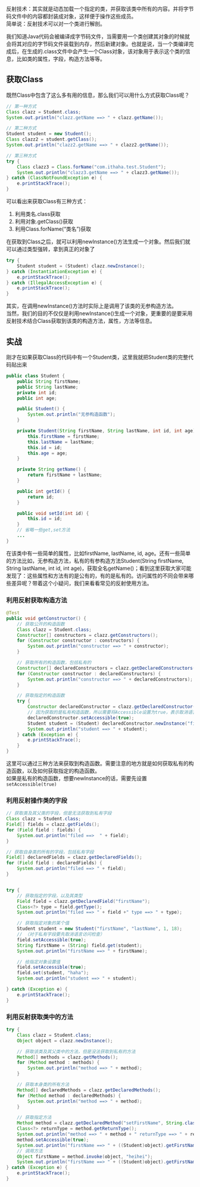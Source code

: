 反射技术：其实就是动态加载一个指定的类，并获取该类中所有的内容。并将字节码文件中的内容都封装成对象，这样便于操作这些成员。  
简单说：反射技术可以对一个类进行解剖。

我们知道Java代码会被编译成字节码文件，当需要用一个类创建其对象的时候就会将其对应的字节码文件装载到内存，然后新建对象。也就是说，当一个类编译完成后，在生成的.class文件中会产生一个Class对象，该对象用于表示这个类的信息，比如类的属性，字段，构造方法等等。   

## 获取Class
既然Class中包含了这么多有用的信息，那么我们可以用什么方式获取Class呢？
```Java
// 第一种方式
Class clazz = Student.class;
System.out.println("clazz.getName ==> " + clazz.getName());

// 第二种方式		
Student student = new Student();
Class clazz2 = student.getClass();
System.out.println("clazz2.getName ==> " + clazz2.getName());

// 第三种方式
try {
	Class clazz3 = Class.forName("com.ithaha.test.Student");
	System.out.println("clazz3.getName ==> " + clazz3.getName());
} catch (ClassNotFoundException e) {
	e.printStackTrace();
}
```
可以看出来获取Class有三种方式：   
1. 利用类名.class获取
2. 利用对象.getClass()获取
3. 利用Class.forName(“类名”)获取

在获取到Class之后，就可以利用newInstance()方法生成一个对象。然后我们就可以通过类型强转，拿到真正的对象了
```Java
try {
	Student student = (Student) clazz.newInstance();
} catch (InstantiationException e) {
	e.printStackTrace();
} catch (IllegalAccessException e) {
	e.printStackTrace();
}
```
其实，在调用newInstance()方法时实际上是调用了该类的无参构造方法。   
当然，我们的目的不仅仅是利用newInstance()生成一个对象，更重要的是要采用反射技术结合Class获取到该类的构造方法，属性，方法等信息。

## 实战
刚才在如果获取Class的代码中有一个Student类，这里我就把Student类的完整代码贴出来
```Java
public class Student {
	public String firstName;
	public String lastName;
	private int id;
	public int age;

	public Student() {
		System.out.println("无参构造函数");
	}

	private Student(String firstName, String lastName, int id, int age) {
		this.firstName = firstName;
		this.lastName = lastName;
		this.id = id;
		this.age = age;
	}

	private String getName() {
		return firstName + lastName;
	}

    public int getId() {
		return id;
	}

	public void setId(int id) {
		this.id = id;
	}
    // 省略一些get,set方法
    ...
}
```
在该类中有一些简单的属性，比如firstName, lastName, id, age。还有一些简单的方法比如，无参构造方法，私有的有参构造方法Student(String firstName, String lastName, int id, int age)，获取全名getName()；看到这里获取大家可能发现了：这些属性和方法有的是公有的，有的是私有的。访问属性的不同会带来哪些差异呢？带着这个小疑问，我们来看看常见的反射使用方法。

### 利用反射获取构造方法
```Java
@Test
public void getConstructor() {
    // 获取公开的构造函数
    Class clazz = Student.class;
	Constructor[] constructors = clazz.getConstructors();
	for (Constructor constructor : constructors) {
		System.out.println("constructor ==> " + constructor);
	}

    // 获取所有的构造函数，包括私有的
	Constructor[] declaredConstructors = clazz.getDeclaredConstructors();
	for (Constructor constructor : declaredConstructors) {
		System.out.println("constructor ==> " + declaredConstructors);
	}

    // 获取指定的构造函数
	try {
		Constructor declaredConstructor = clazz.getDeclaredConstructor(String.class, String.class, Integer.class, Integer.class);
        // 因为获取的是私有构造函数，所以需要将Accessible设置为true，表示取消语言访问检查
		declaredConstructor.setAccessible(true);
		Student student = (Student) declaredConstructor.newInstance("firstName", "lastName", 10, 1);
		System.out.println("student ==> " + student);
	} catch (Exception e) {
		e.printStackTrace();
	}
}
```
这里可以通过三种方法来获取到构造函数。需要注意的地方就是如何获取私有的构造函数，以及如何获取指定的构造函数。   
如果是私有的构造函数，想要newInstance的话，需要先设置`setAccessible(true)`

### 利用反射操作类的字段
```Java
// 获取类及其父类的字段，但是无法获取到私有字段
Class clazz = Student.class;
Field[] fields = clazz.getFields();
for (Field field : fields) {
	System.out.println("filed ==>  " + field);
}

// 获取自身类的所有的字段，包括私有字段
Field[] declaredFields = clazz.getDeclaredFields();
for (Field field : declaredFields) {
	System.out.println("filed ==> " + field);
}


try {
    // 获取指定的字段，以及其类型
	Field field = clazz.getDeclaredField("firstName");
	Class<?> type = field.getType();
	System.out.println("filed ==> " + field +" type ==> " + type);

    // 获取指定对象的某个值
	Student student = new Student("firstName", "lastName", 1, 18);
    // （对于私有字段要先取消语言访问检查）
	field.setAccessible(true);
	String firstName = (String) field.get(student);
	System.out.println("firstName ==> " + firstName);

    // 给指定对象设置值
	field.setAccessible(true);
	field.set(student, "haha");
	System.out.println("student ==> " + student);

} catch (Exception e) {
	e.printStackTrace();
}
```
### 利用反射获取类中的方法
```Java
try {
	Class clazz = Student.class;
	Object object = clazz.newInstance();

    // 获取该类及其父类中的方法，但是没法获取到私有的方法
	Method[] methods = clazz.getMethods();
	for (Method method : methods) {
		System.out.println("method ==> " + method);
	}

    // 获取本身类的所有方法
	Method[] declaredMethods = clazz.getDeclaredMethods();
	for (Method method : declaredMethods) {
		System.out.println("method ==> " + method);
	}

    // 获取指定方法
	Method method = clazz.getDeclaredMethod("setFirstName", String.class);
	Class<?> returnType = method.getReturnType();
	System.out.println("method ==> " + method + " returnType ==> " + returnType);
	method.setAccessible(true);
	System.out.println("firstName ==> " + ((Student)object).getFirstName());
    // 调用方法
	Object firstName = method.invoke(object, "heihei");
	System.out.println("firstName ==> " + ((Student)object).getFirstName());
} catch (Exception e) {
	e.printStackTrace();
}
```
